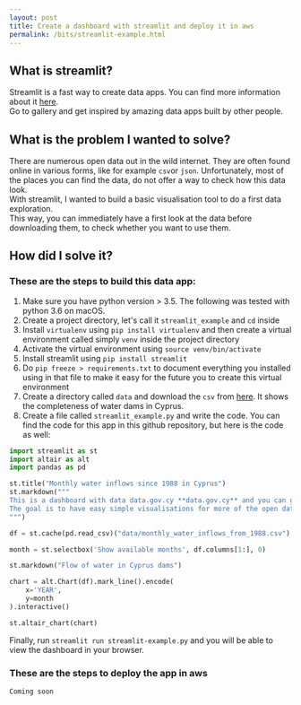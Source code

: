 ```yaml
---
layout: post
title: Create a dashboard with streamlit and deploy it in aws
permalink: /bits/streamlit-example.html
---
```


## What is streamlit?
Streamlit is a fast way to create data apps. You can find more information about it [here](https://www.streamlit.io/).    
Go to gallery and get inspired by amazing data apps built by other people.

## What is the problem I wanted to solve?
There are numerous open data out in the wild internet. They are often found online in various forms, like for example `csv`or `json`.    Unfortunately, most of the places you can find the data, do not offer a way to check how this data look.   
With streamlit, I wanted to build a basic visualisation tool to do a first data exploration.   
This way, you can immediately have a first look at the data before downloading them, to check whether you want to use them.

## How did I solve it?

### These are the steps to build this data app:

1. Make sure you have python version > 3.5. The following was tested with python 3.6 on macOS.
2. Create a project directory, let's call it `streamlit_example` and `cd` inside
3. Install `virtualenv` using `pip install virtualenv` and then create a virtual environment called simply `venv` inside the project directory
4. Activate the virtual environment using `source venv/bin/activate`
5. Install streamlit using `pip install streamlit`
6. Do `pip freeze > requirements.txt` to document everything you installed using in that file to make it easy for the future you to create this virtual environment
7. Create a directory called `data` and download the `csv` from [here](https://www.data.gov.cy/dataset/%CF%84%CF%81%CE%AD%CF%87%CE%BF%CF%85%CF%83%CE%B1-%CF%80%CE%BB%CE%B7%CF%81%CF%8C%CF%84%CE%B7%CF%84%CE%B1-%CF%86%CF%81%CE%B1%CE%B3%CE%BC%CE%AC%CF%84%CF%89%CE%BD). It shows the completeness of water dams in Cyprus.
8. Create a file called `streamlit_example.py` and write the code. You can find the code for this app in this github repository, but here is the code as well:


```python
import streamlit as st
import altair as alt
import pandas as pd

st.title("Monthly water inflows since 1988 in Cyprus")
st.markdown("""
This is a dashboard with data data.gov.cy **data.gov.cy** and you can get them [here](https://www.data.gov.cy/dataset/μηνιαία-εισροή-νερού-στους-ταμιευτήρες-νερού-φράγματα).   
The goal is to have easy simple visualisations for more of the open data in Cyprus.
""")

df = st.cache(pd.read_csv)("data/monthly_water_inflows_from_1988.csv")

month = st.selectbox('Show available months', df.columns[1:], 0)

st.markdown("Flow of water in Cyprus dams")

chart = alt.Chart(df).mark_line().encode(
    x='YEAR',
    y=month
).interactive()

st.altair_chart(chart)
```
Finally, run `streamlit run streamlit-example.py` and you will be able to view the dashboard in your browser.

### These are the steps to deploy the app in aws
`Coming soon`


